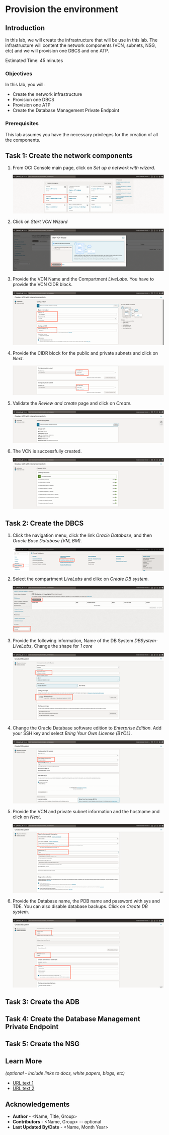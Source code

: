 # Provision the environment

## Introduction

In this lab, we will create the infrastructure that will be use in this lab. The infrastructure will content the network components (VCN, subnets, NSG, etc) and we will provision one DBCS and one ATP.

Estimated Time: 45 minutes

### Objectives

In this lab, you will:
* Create the network infrastructure
* Provision one DBCS
* Provision one ATP
* Create the Database Management Private Endpoint

### Prerequisites

This lab assumes you have the necessary privileges for the creation of all the components.

## Task 1: Create the network components

1. From OCI Console main page, click on *Set up a network with wizard*.

	![Image alt text](images/image1.png)

2. Click on *Start VCN Wizard*

	![Image alt text](images/image2.png)

3. Provide the VCN Name and the Compartment *LiveLabs*. You have to provide the VCN CIDR block.

	![Image alt text](images/image3.png)

4. Provide the CIDR block for the public and private subnets and click on *Next*.

	![Image alt text](images/image4.png)

5. Validate the *Review and create* page and click on *Create*.

	![Image alt text](images/image5.png)

6. The VCN is successfully created.

	![Image alt text](images/image6.png)

## Task 2: Create the DBCS

1. Click the navigation menu, click the link *Oracle Database*, and then *Oracle Base Database (VM, BM)*.

	![Image alt text](images/image7.png)

2. Select the compartment *LiveLabs* and clikc on *Create DB system*.

	![Image alt text](images/image8.png)

3. Provide the following information, Name of the DB System *DBSystem-LiveLabs*, Change the shape for *1 core*

	![Image alt text](images/image9.png)


4. Change the Oracle Database software edition to *Enterprise Edition*. Add your SSH key and select *Bring Your Own License (BYOL)*.

	![Image alt text](images/image10.png)

5. Provide the VCN and private subnet information and the hostname and click on *Next*.

	![Image alt text](images/image11.png)

6. Provide the Database name, the PDB name and password with sys and TDE. You can also disable database backups. Click on *Create DB system*.

	![Image alt text](images/image12.png)


## Task 3: Create the ADB

## Task 4: Create the Database Management Private Endpoint

## Task 5: Create the NSG

## Learn More

*(optional - include links to docs, white papers, blogs, etc)*

* [URL text 1](http://docs.oracle.com)
* [URL text 2](http://docs.oracle.com)

## Acknowledgements
* **Author** - <Name, Title, Group>
* **Contributors** -  <Name, Group> -- optional
* **Last Updated By/Date** - <Name, Month Year>
